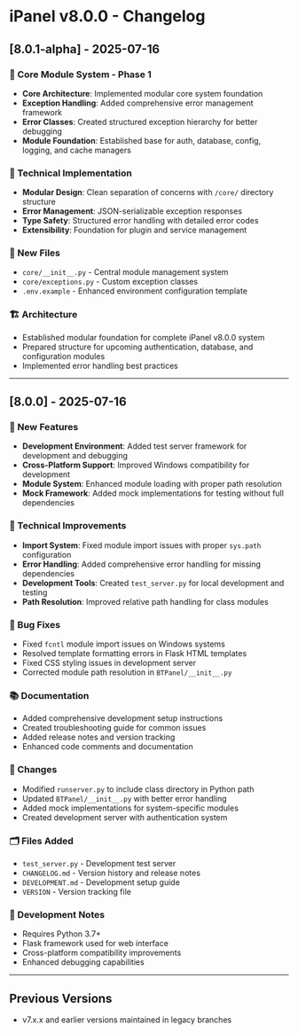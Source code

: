 # iPanel v8.0.0 - Changelog

## [8.0.1-alpha] - 2025-07-16

### 🎯 Core Module System - Phase 1
- **Core Architecture**: Implemented modular core system foundation
- **Exception Handling**: Added comprehensive error management framework
- **Error Classes**: Created structured exception hierarchy for better debugging
- **Module Foundation**: Established base for auth, database, config, logging, and cache managers

### 🔧 Technical Implementation
- **Modular Design**: Clean separation of concerns with `/core/` directory structure
- **Error Management**: JSON-serializable exception responses
- **Type Safety**: Structured error handling with detailed error codes
- **Extensibility**: Foundation for plugin and service management

### 📁 New Files
- `core/__init__.py` - Central module management system
- `core/exceptions.py` - Custom exception classes
- `.env.example` - Enhanced environment configuration template

### 🏗️ Architecture
- Established modular foundation for complete iPanel v8.0.0 system
- Prepared structure for upcoming authentication, database, and configuration modules
- Implemented error handling best practices

---

## [8.0.0] - 2025-07-16

### 🚀 New Features
- **Development Environment**: Added test server framework for development and debugging
- **Cross-Platform Support**: Improved Windows compatibility for development
- **Module System**: Enhanced module loading with proper path resolution
- **Mock Framework**: Added mock implementations for testing without full dependencies

### 🔧 Technical Improvements
- **Import System**: Fixed module import issues with proper `sys.path` configuration
- **Error Handling**: Added comprehensive error handling for missing dependencies
- **Development Tools**: Created `test_server.py` for local development and testing
- **Path Resolution**: Improved relative path handling for class modules

### 🐛 Bug Fixes
- Fixed `fcntl` module import issues on Windows systems
- Resolved template formatting errors in Flask HTML templates
- Fixed CSS styling issues in development server
- Corrected module path resolution in `BTPanel/__init__.py`

### 📚 Documentation
- Added comprehensive development setup instructions
- Created troubleshooting guide for common issues
- Added release notes and version tracking
- Enhanced code comments and documentation

### 🔄 Changes
- Modified `runserver.py` to include class directory in Python path
- Updated `BTPanel/__init__.py` with better error handling
- Added mock implementations for system-specific modules
- Created development server with authentication system

### 🗂️ Files Added
- `test_server.py` - Development test server
- `CHANGELOG.md` - Version history and release notes
- `DEVELOPMENT.md` - Development setup guide
- `VERSION` - Version tracking file

### 🔨 Development Notes
- Requires Python 3.7+
- Flask framework used for web interface
- Cross-platform compatibility improvements
- Enhanced debugging capabilities

---

## Previous Versions
- v7.x.x and earlier versions maintained in legacy branches
